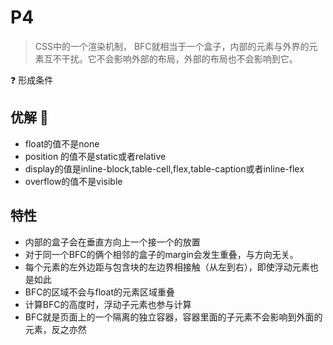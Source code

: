 # P4

> CSS中的一个渲染机制， BFC就相当于一个盒子，内部的元素与外界的元素互不干扰。它不会影响外部的布局，外部的布局也不会影响到它。

❓ 形成条件

## 优解 🚀

- float的值不是none
- position 的值不是static或者relative
- display的值是inline-block,table-cell,flex,table-caption或者inline-flex
- overflow的值不是visible

## 特性

- 内部的盒子会在垂直方向上一个接一个的放置
- 对于同一个BFC的俩个相邻的盒子的margin会发生重叠，与方向无关。
- 每个元素的左外边距与包含块的左边界相接触（从左到右），即使浮动元素也是如此
- BFC的区域不会与float的元素区域重叠
- 计算BFC的高度时，浮动子元素也参与计算
- BFC就是页面上的一个隔离的独立容器，容器里面的子元素不会影响到外面的元素，反之亦然
